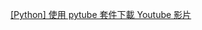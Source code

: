 [[Python] 使用 pytube 套件下載 Youtube 影片](https://clay-atlas.com/blog/2019/11/08/python-chinese-packages-pytube-moviepy-download-youtube-convert/)
